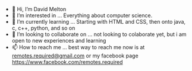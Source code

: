 - 👋 Hi, I’m David Melton
- 👀 I’m interested in ... Everything about computer science.
- 🌱 I’m currently learning ... Starting with HTML and CSS, then onto java, c, c++, python, and so on
- 💞️ I’m looking to collaborate on ... not looking to colaborate yet, but i am open to new experiences and learning
- 📫 How to reach me ... best way to reach me now is at remotes.required@gmail.com or my facebook page https://www.facebook.com/remotes.required

<!---
remotes-required/remotes-required is a ✨ special ✨ repository because its `README.md` (this file) appears on your GitHub profile.
You can click the Preview link to take a look at your changes.
--->
